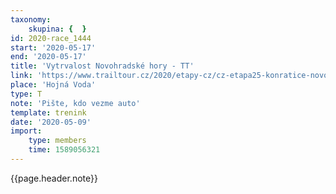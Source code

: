 ```yaml
---
taxonomy:
    skupina: {  }
id: 2020-race_1444
start: '2020-05-17'
end: '2020-05-17'
title: 'Vytrvalost Novohradské hory - TT'
link: 'https://www.trailtour.cz/2020/etapy-cz/cz-etapa25-konratice-novohradske-hory/'
place: 'Hojná Voda'
type: T
note: 'Pište, kdo vezme auto'
template: trenink
date: '2020-05-09'
import:
    type: members
    time: 1589056321
---
```

{{page.header.note}}
